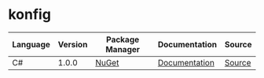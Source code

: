 # konfig

|Language|Version|Package Manager|Documentation|Source|
|-|-|-|-|-|
|C#|1.0.0|[NuGet](https://nuget.org/packages/CsharpSplitit.Net/1.0.0)|[Documentation](https://github.com/konfig-dev/konfig/tree/main/csharp/README.md)|[Source](https://github.com/konfig-dev/konfig/tree/main/csharp)|